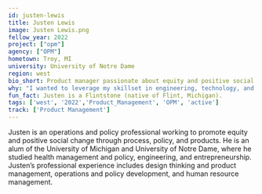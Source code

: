 ```yaml
---
id: justen-lewis
title: Justen Lewis
image: Justen Lewis.png
fellow_year: 2022
project: ["opm"]
agency: ["OPM"]
hometown: Troy, MI
university: University of Notre Dame
region: west
bio_short: Product manager passionate about equity and positive social change 
why: "I wanted to leverage my skillset in engineering, technology, and policy through public service to make a difference at scale."
fun_fact: Justen is a Flintstone (native of Flint, Michigan).
tags: ['west', '2022','Product_Management', 'OPM', 'active']
track: ['Product Management']
---
```

 
Justen is an operations and policy professional working to promote equity and positive social change through process, policy, and products. He is an alum of the University of Michigan and University of Notre Dame, where he studied health management and policy, engineering, and entrepreneurship. Justen’s professional experience includes design thinking and product management, operations and policy development, and human resource management. 